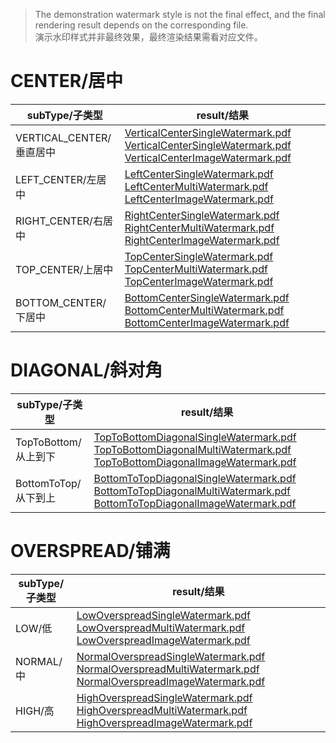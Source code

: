 > The demonstration watermark style is not the final effect, and the final rendering result depends on the corresponding
> file.<br/>
> 演示水印样式并非最终效果，最终渲染结果需看对应文件。

# CENTER/居中

| subType/子类型          | result/结果                                                                                                                                                                                                                                                                                     |
|----------------------|-----------------------------------------------------------------------------------------------------------------------------------------------------------------------------------------------------------------------------------------------------------------------------------------------|
| VERTICAL_CENTER/垂直居中 | [VerticalCenterSingleWatermark.pdf](file/pdf/centerwatermark/VerticalCenterSingleWatermark.pdf) [VerticalCenterSingleWatermark.pdf](file/pdf/centerwatermark/VerticalCenterSingleWatermark.pdf) [VerticalCenterImageWatermark.pdf](file/pdf/centerwatermark/VerticalCenterImageWatermark.pdf) |
| LEFT_CENTER/左居中      | [LeftCenterSingleWatermark.pdf](file/pdf/centerwatermark/LeftCenterSingleWatermark.pdf) [LeftCenterMultiWatermark.pdf](file/pdf/centerwatermark/LeftCenterMultiWatermark.pdf) [LeftCenterImageWatermark.pdf](file/pdf/centerwatermark/LeftCenterImageWatermark.pdf)                           |
| RIGHT_CENTER/右居中     | [RightCenterSingleWatermark.pdf](file/pdf/centerwatermark/RightCenterSingleWatermark.pdf) [RightCenterMultiWatermark.pdf](file/pdf/centerwatermark/RightCenterMultiWatermark.pdf) [RightCenterImageWatermark.pdf](file/pdf/centerwatermark/RightCenterImageWatermark.pdf)                     |
| TOP_CENTER/上居中       | [TopCenterSingleWatermark.pdf](file/pdf/centerwatermark/TopCenterSingleWatermark.pdf) [TopCenterMultiWatermark.pdf](file/pdf/centerwatermark/TopCenterMultiWatermark.pdf) [TopCenterImageWatermark.pdf](file/pdf/centerwatermark/TopCenterImageWatermark.pdf)                                 |
| BOTTOM_CENTER/下居中    | [BottomCenterSingleWatermark.pdf](file/pdf/centerwatermark/BottomCenterSingleWatermark.pdf) [BottomCenterMultiWatermark.pdf](file/pdf/centerwatermark/BottomCenterMultiWatermark.pdf) [BottomCenterImageWatermark.pdf](file/pdf/centerwatermark/BottomCenterImageWatermark.pdf)               |

# DIAGONAL/斜对角

| subType/子类型      | result/结果                                                                                                                                                                                                                                                                                                                       |
|------------------|---------------------------------------------------------------------------------------------------------------------------------------------------------------------------------------------------------------------------------------------------------------------------------------------------------------------------------|
| TopToBottom/从上到下 | [TopToBottomDiagonalSingleWatermark.pdf](file/pdf/diagonalwatermark/TopToBottomDiagonalSingleWatermark.pdf) [TopToBottomDiagonalMultiWatermark.pdf](file/pdf/diagonalwatermark/TopToBottomDiagonalMultiWatermark.pdf) [TopToBottomDiagonalImageWatermark.pdf](file/pdf/diagonalwatermark/TopToBottomDiagonalImageWatermark.pdf) |
| BottomToTop/从下到上 | [BottomToTopDiagonalSingleWatermark.pdf](file/pdf/diagonalwatermark/BottomToTopDiagonalSingleWatermark.pdf) [BottomToTopDiagonalMultiWatermark.pdf](file/pdf/diagonalwatermark/BottomToTopDiagonalMultiWatermark.pdf) [BottomToTopDiagonalImageWatermark.pdf](file/pdf/diagonalwatermark/BottomToTopDiagonalImageWatermark.pdf) |

# OVERSPREAD/铺满

| subType/子类型 | result/结果                                                                                                                                                                                                                                                                                                           |
|-------------|---------------------------------------------------------------------------------------------------------------------------------------------------------------------------------------------------------------------------------------------------------------------------------------------------------------------|
| LOW/低       | [LowOverspreadSingleWatermark.pdf](file/pdf/overspreadwatermark/LowOverspreadSingleWatermark.pdf) [LowOverspreadMultiWatermark.pdf](file/pdf/overspreadwatermark/LowOverspreadMultiWatermark.pdf) [LowOverspreadImageWatermark.pdf](file/pdf/overspreadwatermark/LowOverspreadImageWatermark.pdf)                   |
| NORMAL/中    | [NormalOverspreadSingleWatermark.pdf](file/pdf/overspreadwatermark/NormalOverspreadSingleWatermark.pdf) [NormalOverspreadMultiWatermark.pdf](file/pdf/overspreadwatermark/NormalOverspreadMultiWatermark.pdf) [NormalOverspreadImageWatermark.pdf](file/pdf/overspreadwatermark/NormalOverspreadImageWatermark.pdf) |
| HIGH/高      | [HighOverspreadSingleWatermark.pdf](file/pdf/overspreadwatermark/HighOverspreadSingleWatermark.pdf) [HighOverspreadMultiWatermark.pdf](file/pdf/overspreadwatermark/HighOverspreadMultiWatermark.pdf) [HighOverspreadImageWatermark.pdf](file/pdf/overspreadwatermark/HighOverspreadImageWatermark.pdf)             |